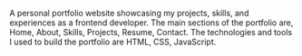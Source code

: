 
A personal portfolio website showcasing my projects, skills, and experiences as a frontend developer.  The main sections of the portfolio are, Home, About, Skills, Projects, Resume, Contact. The technologies and tools I used to build the portfolio are HTML, CSS, JavaScript.
